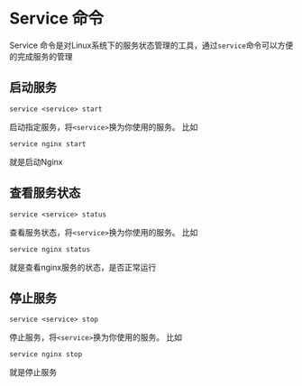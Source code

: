 # Service 命令

Service 命令是对Linux系统下的服务状态管理的工具，通过`service`命令可以方便的完成服务的管理

## 启动服务
```
service <service> start
``` 
启动指定服务，将`<service>`换为你使用的服务。
比如
```
service nginx start
```
就是启动Nginx

## 查看服务状态
```
service <service> status
```
查看服务状态，将`<service>`换为你使用的服务。
比如
``` 
service nginx status
```
就是查看nginx服务的状态，是否正常运行

## 停止服务
```
service <service> stop
```
停止服务，将`<service>`换为你使用的服务。
比如
``` 
service nginx stop
```
就是停止服务